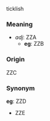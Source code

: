 ticklish
### Meaning
+ _adj_: ZZA
    + __eg__: ZZB

### Origin

ZZC

### Synonym

__eg__: ZZD

+ ZZE


